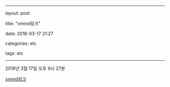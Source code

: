 ﻿---
layout:  post 
title:  "xmind링크"
date: 2018-03-17 21:27
categories: etc
tags: etc
---

2018년 3월 17일 오후 9시 27분

[xmind링크 ](https://www.xmind.net/m/qUcW)


